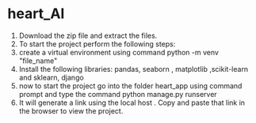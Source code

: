 # heart_AI
<ol>
<li>Download the zip file and extract the files.</li>																																																																																
<li>To start the project perform the following steps:</li>
<li>create a virtual environment using command python -m venv "file_name"</li>
<li>Install the following libraries: pandas, seaborn , matplotlib ,scikit-learn and sklearn, django</li>
<li>now to start the project go into the folder heart_app using command prompt and type the command python manage.py runserver</li>
<li>It will generate a link using the local host . Copy and paste that link in the browser to view the project.</li>
</ol>
